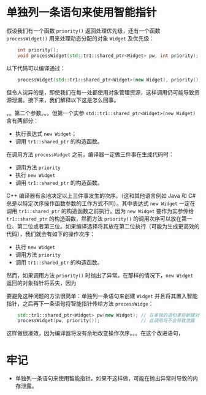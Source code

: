 # 单独列一条语句来使用智能指针
假设我们有一个函数 `priority()` 返回处理优先级，还有一个函数 `processWidget()` 用来处理动态分配的对象 `Widget` 及优先级：
```c++
    int priority();
    void processWidget(std::tr1::shared_ptr<Widget> pw, int priority);
```

以下代码可以编译通过：
```c++
    processWidget(std::tr1::shared_ptr<Widget>(new Widget), priority());
```
但令人诧异的是，即使我们在每一处都使用对象管理资源，这样调用仍可能导致资源泄漏。接下来，我们解释以下这是怎么回事。

。。第二个参数。。。但第一个实参 `std::tr1::shared_ptr<Widget>(new Widget)` 含有两部分：
+ 执行表达式 `new Widget`；
+ 调用 `tr1::shared_ptr` 的构造函数。

在调用方法 `processWidget` 之前，编译器一定做三件事在生成代码时：
+ 调用方法 `priority`
+ 执行 `new Widget`
+ 调用 `tr1::shared_ptr` 的构造函数。

C++ 编译器有余地决定以上三件事发生的次序。（这和其他语言例如 Java 和 C# 总是以特定次序操作函数参数的工作方式不同）。其中表达式 `new Widget` 一定在调用 `tr1::shared_ptr` 的构造函数之前执行，因为 `new Widget` 要作为实参传给 `tr1::shared_ptr` 的构造函数，然而方法 `priority()` 的调用次序可以放在第一位、第二位或者第三位。如果编译选择将其放在第二位执行（可能为生成更高效的代码），我们就会有如下的操作次序：
+ 执行 `new Widget`
+ 调用方法 `priority`
+ 调用 `tr1::shared_ptr` 的构造函数。

然而，如果调用方法 `priority()` 时抛出了异常。在那样的情况下，`new Widget` 返回的对象指针将丢失，因为



要避免这种问题的方法很简单：单独列一条语句来创建 `Widget` 并且将其置入智能指针，之后再下一条语句将智能指针传给方法 `processWidge`：
```c++
    std::tr1::shared_ptr<Widget> pw(new Widget); // 在单独的语句里将新建对象置入智能指针
    processWidget(pw, priority());               // 此调用将不会导致泄露
```
这样做很凑效，因为编译器将没有余地改变操作次序。。。在这个改进语句，

# 牢记
+ 单独列一条语句来使用智能指针。如果不这样做，可能在抛出异常时导致的内存泄露。